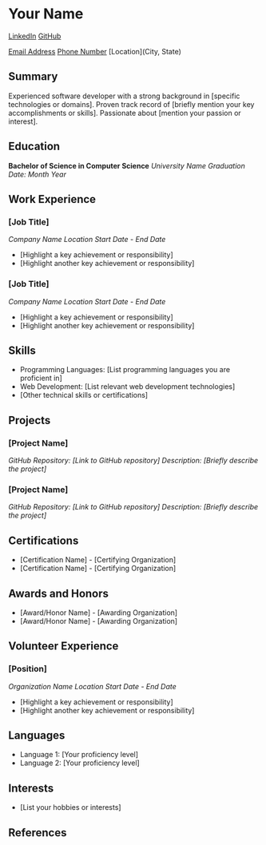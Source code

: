 # Your Name

[LinkedIn](https://www.linkedin.com/in/your-linkedin-profile)
[GitHub](https://github.com/your-github-profile)

[Email Address](mailto:your.email@example.com)
[Phone Number](tel:+1234567890)
[Location](City, State)

## Summary

Experienced software developer with a strong background in [specific technologies or domains]. Proven track record of [briefly mention your key accomplishments or skills]. Passionate about [mention your passion or interest].

## Education

**Bachelor of Science in Computer Science**
*University Name*
*Graduation Date: Month Year*

## Work Experience

### [Job Title]
*Company Name*
*Location*
*Start Date - End Date*

- [Highlight a key achievement or responsibility]
- [Highlight another key achievement or responsibility]

### [Job Title]
*Company Name*
*Location*
*Start Date - End Date*

- [Highlight a key achievement or responsibility]
- [Highlight another key achievement or responsibility]

## Skills

- Programming Languages: [List programming languages you are proficient in]
- Web Development: [List relevant web development technologies]
- [Other technical skills or certifications]

## Projects

### [Project Name]
*GitHub Repository: [Link to GitHub repository]*
*Description: [Briefly describe the project]*

### [Project Name]
*GitHub Repository: [Link to GitHub repository]*
*Description: [Briefly describe the project]*

## Certifications

- [Certification Name] - [Certifying Organization]
- [Certification Name] - [Certifying Organization]

## Awards and Honors

- [Award/Honor Name] - [Awarding Organization]
- [Award/Honor Name] - [Awarding Organization]

## Volunteer Experience

### [Position]
*Organization Name*
*Location*
*Start Date - End Date*

- [Highlight a key achievement or responsibility]
- [Highlight another key achievement or responsibility]

## Languages

- Language 1: [Your proficiency level]
- Language 2: [Your proficiency level]

## Interests

- [List your hobbies or interests]

## References
